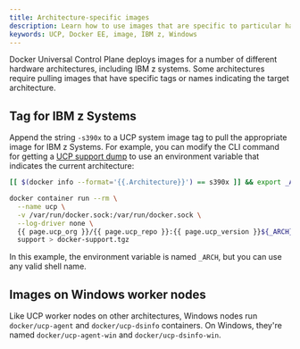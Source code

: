 ```yaml
---
title: Architecture-specific images
description: Learn how to use images that are specific to particular hardware architectures in Docker Universal Control Plane.
keywords: UCP, Docker EE, image, IBM z, Windows
---
```


Docker Universal Control Plane deploys images for a number of different
hardware architectures, including IBM z systems. Some architectures require
pulling images that have specific tags or names indicating the target
architecture.

## Tag for IBM z Systems

Append the string `-s390x` to a UCP system image tag to pull the appropriate
image for IBM z Systems. For example, you can modify the CLI command for getting
a [UCP support dump](..\..\get-support.md) to use an environment variable
that indicates the current architecture:

```bash
[[ $(docker info --format='{{.Architecture}}') == s390x ]] && export _ARCH='-s390x' || export _ARCH=''

docker container run --rm \
  --name ucp \
  -v /var/run/docker.sock:/var/run/docker.sock \
  --log-driver none \
  {{ page.ucp_org }}/{{ page.ucp_repo }}:{{ page.ucp_version }}${_ARCH} \
  support > docker-support.tgz
```

In this example, the environment variable is named `_ARCH`, but you can use any 
valid shell name.

## Images on Windows worker nodes

Like UCP worker nodes on other architectures, Windows nodes run
`docker/ucp-agent` and `docker/ucp-dsinfo` containers. On Windows, they're
named `docker/ucp-agent-win` and `docker/ucp-dsinfo-win`.